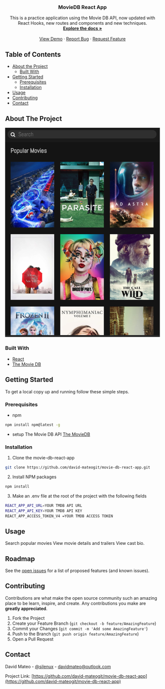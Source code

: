 <br />
<p align="center">
  <h3 align="center">MovieDB React App</h3>

  <p align="center">
    This is a practice application using the Movie DB API, now updated with React Hooks, new routes and components and new techniques.
    <br />
    <a href="https://github.com/david-mateogit/movie-db-react-app"><strong>Explore the docs »</strong></a>
    <br />
    <br />
    <a href="https://movie-db-reactapp.netlify.com/">View Demo</a>
    ·
    <a href="https://github.com/david-mateogit/movie-db-react-app/issues">Report Bug</a>
    ·
    <a href="https://github.com/david-mateogit/movie-db-react-app/issues">Request Feature</a>
  </p>
</p>

<!-- TABLE OF CONTENTS -->

## Table of Contents

- [About the Project](#about-the-project)
  - [Built With](#built-with)
- [Getting Started](#getting-started)
  - [Prerequisites](#prerequisites)
  - [Installation](#installation)
- [Usage](#usage)
- [Contributing](#contributing)
- [Contact](#contact)

<!-- ABOUT THE PROJECT -->

## About The Project

[![MovieDB React App][product-screenshot]](https://movie-db-reactapp.netlify.com/)

### Built With

- [React](https://github.com/facebook/react)
- [The Movie DB](https://www.themoviedb.org/)

<!-- GETTING STARTED -->

## Getting Started

To get a local copy up and running follow these simple steps.

### Prerequisites

- npm

```sh
npm install npm@latest -g
```

- setup The Movie DB API
  [The MovieDB](https://www.themoviedb.org/documentation/api?language=en-US)

### Installation

1. Clone the movie-db-react-app

```sh
git clone https://github.com/david-mateogit/movie-db-react-app.git
```

2. Install NPM packages

```sh
npm install
```

3. Make an .env file at the root of the project with the following fields

```sh
REACT_APP_API_URL=YOUR TMDB API URL
REACT_APP_API_KEY=YOUR TMDB API KEY
REACT_APP_ACCESS_TOKEN_V4 =YOUR TMDB ACCESS TOKEN
```

<!-- USAGE EXAMPLES -->

## Usage

Search popular movies
View movie details and trailers
View cast bio.

<!-- ROADMAP -->

## Roadmap

See the [open issues](https://github.com/david-mateogit/movie-db-react-app/issues) for a list of proposed features (and known issues).

<!-- CONTRIBUTING -->

## Contributing

Contributions are what make the open source community such an amazing place to be learn, inspire, and create. Any contributions you make are **greatly appreciated**.

1. Fork the Project
2. Create your Feature Branch (`git checkout -b feature/AmazingFeature`)
3. Commit your Changes (`git commit -m 'Add some AmazingFeature'`)
4. Push to the Branch (`git push origin feature/AmazingFeature`)
5. Open a Pull Request

<!-- CONTACT -->

## Contact

David Mateo - [@silenux](https://twitter.com/silenux) - davidmateo@outlook.com

Project Link: [https://github.com/david-mateogit/movie-db-react-app](https://github.com/david-mateogit/movie-db-react-app)

[product-screenshot]: images/screenshot.png
